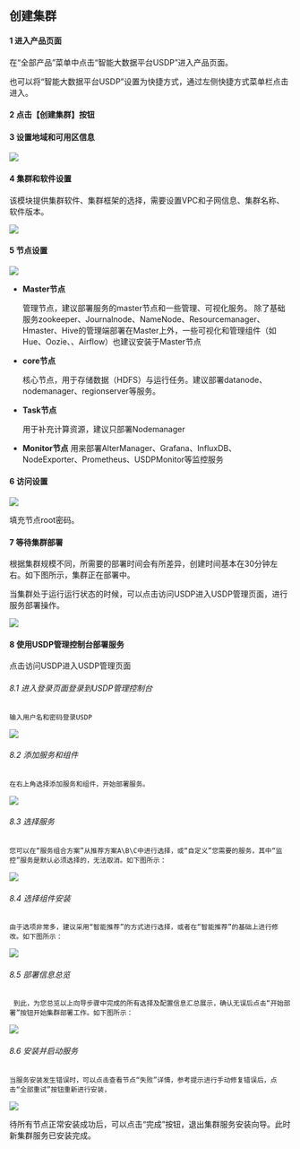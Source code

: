 

## 创建集群


#### 1 进入产品页面

在“全部产品”菜单中点击“智能大数据平台USDP”进入产品页面。

也可以将“智能大数据平台USDP”设置为快捷方式，通过左侧快捷方式菜单栏点击进入。

#### 2 点击【创建集群】按钮

#### 3 设置地域和可用区信息
![](/images/地域和可用区选择.png)

#### 4 集群和软件设置

该模块提供集群软件、集群框架的选择，需要设置VPC和子网信息、集群名称、软件版本。

![](/images/集群和软件设置.png)


#### 5 节点设置

![](/images/节点设置.png)

- **Master节点**

    管理节点，建议部署服务的master节点和一些管理、可视化服务。
    除了基础服务zookeeper、Journalnode、NameNode、Resourcemanager、Hmaster、Hive的管理端部署在Master上外，一些可视化和管理组件（如Hue、Oozie、、Airflow）也建议安装于Master节点

- **core节点**

    核心节点，用于存储数据（HDFS）与运行任务。建议部署datanode、nodemanager、regionserver等服务。

- **Task节点**

     用于补充计算资源，建议只部署Nodemanager

- **Monitor节点**
    用来部署AlterManager、Grafana、InfluxDB、NodeExporter、Prometheus、USDPMonitor等监控服务

#### 6 访问设置
![](/images/访问设置.png)

填充节点root密码。

#### 7 等待集群部署

根据集群规模不同，所需要的部署时间会有所差异，创建时间基本在30分钟左右。如下图所示，集群正在部署中。

当集群处于运行运行状态的时候，可以点击访问USDP进入USDP管理页面，进行服务部署操作。

![](/images/部署中的集群.png)

#### 8 使用USDP管理控制台部署服务
点击访问USDP进入USDP管理页面

###### 8.1 进入登录页面登录到USDP管理控制台
    输入用户名和密码登录USDP
![](/images/输入登录信息.png)

###### 8.2 添加服务和组件
    在右上角选择添加服务和组件，开始部署服务。
![](/images/输入登录信息.png)

###### 8.3 选择服务
    您可以在“服务组合方案”从推荐方案A\B\C中进行选择，或“自定义”您需要的服务，其中“监控”服务是默认必须选择的，无法取消。如下图所示：
 ![](/images/选择服务.png)

###### 8.4 选择组件安装
    由于选项非常多，建议采用“智能推荐”的方式进行选择，或者在“智能推荐”的基础上进行修改。如下图所示：
 ![](/images/选择组件安装节点.png)
 
 ###### 8.5 部署信息总览
     到此，为您总览以上向导步骤中完成的所有选择及配置信息汇总展示，确认无误后点击“开始部署”按钮开始集群部署工作。如下图所示： 
 ![](/images/部署服务.png)

 ###### 8.6 安装并启动服务
    当服务安装发生错误时，可以点击查看节点“失败”详情，参考提示进行手动修复错误后，点击“全部重试”按钮重新进行安装，
  ![](/images/安装并部署服务.png)
  
  待所有节点正常安装成功后，可以点击“完成”按钮，退出集群服务安装向导。此时新集群服务已安装完成。
